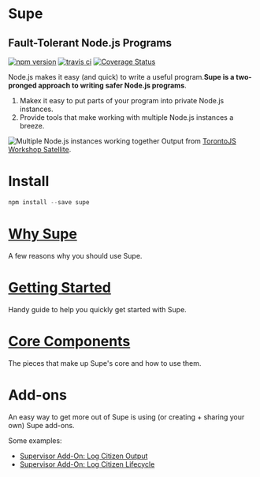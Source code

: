 # Supe
## Fault-Tolerant Node.js Programs

[![npm version](https://badge.fury.io/js/supe.svg)](https://badge.fury.io/js/supe) [![travis ci](https://travis-ci.org/Akamaozu/node-supe.svg?branch=master)](https://travis-ci.org/Akamaozu/node-supe) [![Coverage Status](https://coveralls.io/repos/github/Akamaozu/node-supe/badge.svg?branch=master)](https://coveralls.io/github/Akamaozu/node-supe?branch=master)

Node.js makes it easy (and quick) to write a useful program.**Supe is a two-pronged approach to writing safer Node.js programs**.

1. Makex it easy to put parts of your program into private Node.js instances.
2. Provide tools that make working with multiple Node.js instances a breeze.

![Multiple Node.js instances working together](http://public.designbymobi.us/img/node-satellite-error.jpg)
Output from [TorontoJS Workshop Satellite](https://github.com/Akamaozu/workshop-satellite).

# Install
```js
npm install --save supe
```

# [Why Supe](docs/why.md)
A few reasons why you should use Supe.

# [Getting Started](docs/getting-started.md)
Handy guide to help you quickly get started with Supe.

# [Core Components](docs/core-components.md)
The pieces that make up Supe's core and how to use them.

# Add-ons
An easy way to get more out of Supe is using (or creating + sharing your own) Supe add-ons.

Some examples:
- [Supervisor Add-On: Log Citizen Output](https://github.com/Akamaozu/supe-addon-log-citizen-output)
- [Supervisor Add-On: Log Citizen Lifecycle](https://github.com/Akamaozu/supe-addon-log-citizen-lifecycle)
